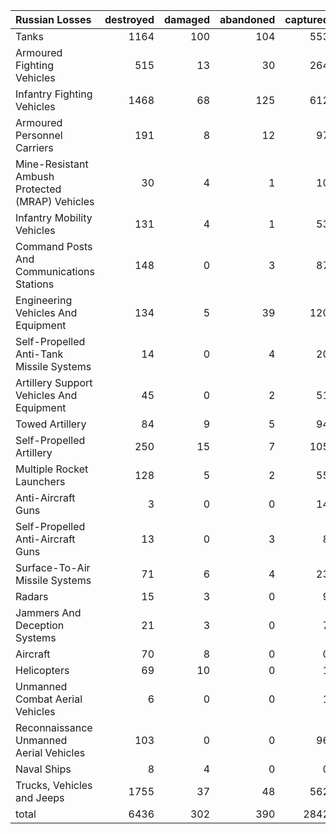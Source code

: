 | Russian Losses                                   |   destroyed |   damaged |   abandoned |   captured |   total |
|:-------------------------------------------------|------------:|----------:|------------:|-----------:|--------:|
| Tanks                                            |        1164 |       100 |         104 |        553 |    1921 |
| Armoured Fighting Vehicles                       |         515 |        13 |          30 |        264 |     822 |
| Infantry Fighting Vehicles                       |        1468 |        68 |         125 |        612 |    2273 |
| Armoured Personnel Carriers                      |         191 |         8 |          12 |         97 |     308 |
| Mine-Resistant Ambush Protected  (MRAP) Vehicles |          30 |         4 |           1 |         10 |      45 |
| Infantry Mobility Vehicles                       |         131 |         4 |           1 |         53 |     189 |
| Command Posts And Communications Stations        |         148 |         0 |           3 |         87 |     238 |
| Engineering Vehicles And Equipment               |         134 |         5 |          39 |        120 |     298 |
| Self-Propelled Anti-Tank Missile Systems         |          14 |         0 |           4 |         20 |      38 |
| Artillery Support Vehicles And Equipment         |          45 |         0 |           2 |         51 |      98 |
| Towed Artillery                                  |          84 |         9 |           5 |         94 |     192 |
| Self-Propelled Artillery                         |         250 |        15 |           7 |        105 |     377 |
| Multiple Rocket Launchers                        |         128 |         5 |           2 |         55 |     190 |
| Anti-Aircraft Guns                               |           3 |         0 |           0 |         14 |      17 |
| Self-Propelled Anti-Aircraft Guns                |          13 |         0 |           3 |          8 |      24 |
| Surface-To-Air Missile Systems                   |          71 |         6 |           4 |         23 |     104 |
| Radars                                           |          15 |         3 |           0 |          9 |      27 |
| Jammers And Deception Systems                    |          21 |         3 |           0 |          7 |      31 |
| Aircraft                                         |          70 |         8 |           0 |          0 |      78 |
| Helicopters                                      |          69 |        10 |           0 |          1 |      80 |
| Unmanned Combat Aerial Vehicles                  |           6 |         0 |           0 |          1 |       7 |
| Reconnaissance Unmanned Aerial Vehicles          |         103 |         0 |           0 |         96 |     199 |
| Naval Ships                                      |           8 |         4 |           0 |          0 |      12 |
| Trucks, Vehicles and Jeeps                       |        1755 |        37 |          48 |        562 |    2402 |
| total                                            |        6436 |       302 |         390 |       2842 |    9970 |